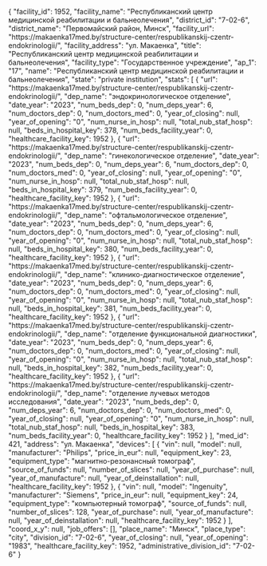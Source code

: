 {
    "facility_id": 1952,
    "facility_name": "Республиканский центр медицинской реабилитации и бальнеолечения",
    "district_id": "7-02-6",
    "district_name": "Первомайский район, Минск",
    "facility_url": "https:\/\/makaenka17med.by\/structure-center\/respublikanskij-czentr-endokrinologii\/",
    "facility_address": "ул. Макаенка",
    "title": "Республиканский центр медицинской реабилитации и бальнеолечения",
    "facility_type": "Государственное учреждение",
    "ap_1": "17",
    "name": "Республиканский центр медицинской реабилитации и бальнеолечения",
    "state": "private institution",
    "stats": [
        {
            "url": "https:\/\/makaenka17med.by\/structure-center\/respublikanskij-czentr-endokrinologii\/",
            "dep_name": "эндокринологическое отделение",
            "date_year": "2023",
            "num_beds_dep": 0,
            "num_deps_year": 6,
            "num_doctors_dep": 0,
            "num_doctors_med": 0,
            "year_of_closing": null,
            "year_of_opening": "0",
            "num_nurse_in_hosp": null,
            "total_nub_staf_hosp": null,
            "beds_in_hospital_key": 378,
            "num_beds_facility_year": 0,
            "healthcare_facility_key": 1952
        },
        {
            "url": "https:\/\/makaenka17med.by\/structure-center\/respublikanskij-czentr-endokrinologii\/",
            "dep_name": "гинекологическое отделение",
            "date_year": "2023",
            "num_beds_dep": 0,
            "num_deps_year": 6,
            "num_doctors_dep": 0,
            "num_doctors_med": 0,
            "year_of_closing": null,
            "year_of_opening": "0",
            "num_nurse_in_hosp": null,
            "total_nub_staf_hosp": null,
            "beds_in_hospital_key": 379,
            "num_beds_facility_year": 0,
            "healthcare_facility_key": 1952
        },
        {
            "url": "https:\/\/makaenka17med.by\/structure-center\/respublikanskij-czentr-endokrinologii\/",
            "dep_name": "офтальмологическое отделение",
            "date_year": "2023",
            "num_beds_dep": 0,
            "num_deps_year": 6,
            "num_doctors_dep": 0,
            "num_doctors_med": 0,
            "year_of_closing": null,
            "year_of_opening": "0",
            "num_nurse_in_hosp": null,
            "total_nub_staf_hosp": null,
            "beds_in_hospital_key": 380,
            "num_beds_facility_year": 0,
            "healthcare_facility_key": 1952
        },
        {
            "url": "https:\/\/makaenka17med.by\/structure-center\/respublikanskij-czentr-endokrinologii\/",
            "dep_name": "клинико-диагностическое отделение",
            "date_year": "2023",
            "num_beds_dep": 0,
            "num_deps_year": 6,
            "num_doctors_dep": 0,
            "num_doctors_med": 0,
            "year_of_closing": null,
            "year_of_opening": "0",
            "num_nurse_in_hosp": null,
            "total_nub_staf_hosp": null,
            "beds_in_hospital_key": 381,
            "num_beds_facility_year": 0,
            "healthcare_facility_key": 1952
        },
        {
            "url": "https:\/\/makaenka17med.by\/structure-center\/respublikanskij-czentr-endokrinologii\/",
            "dep_name": "отделение функциональной диагностики",
            "date_year": "2023",
            "num_beds_dep": 0,
            "num_deps_year": 6,
            "num_doctors_dep": 0,
            "num_doctors_med": 0,
            "year_of_closing": null,
            "year_of_opening": "0",
            "num_nurse_in_hosp": null,
            "total_nub_staf_hosp": null,
            "beds_in_hospital_key": 382,
            "num_beds_facility_year": 0,
            "healthcare_facility_key": 1952
        },
        {
            "url": "https:\/\/makaenka17med.by\/structure-center\/respublikanskij-czentr-endokrinologii\/",
            "dep_name": "отделение лучевых методов исследования",
            "date_year": "2023",
            "num_beds_dep": 0,
            "num_deps_year": 6,
            "num_doctors_dep": 0,
            "num_doctors_med": 0,
            "year_of_closing": null,
            "year_of_opening": "0",
            "num_nurse_in_hosp": null,
            "total_nub_staf_hosp": null,
            "beds_in_hospital_key": 383,
            "num_beds_facility_year": 0,
            "healthcare_facility_key": 1952
        }
    ],
    "med_id": 421,
    "address": "ул. Макаенка",
    "devices": [
        {
            "vin": null,
            "model": null,
            "manufacturer": "Philips",
            "price_in_eur": null,
            "equipment_key": 23,
            "equipment_type": "магнитно-резонансный томограф",
            "source_of_funds": null,
            "number_of_slices": null,
            "year_of_purchase": null,
            "year_of_manufacture": null,
            "year_of_deinstallation": null,
            "healthcare_facility_key": 1952
        },
        {
            "vin": null,
            "model": "Ingenuity",
            "manufacturer": "Siemens",
            "price_in_eur": null,
            "equipment_key": 24,
            "equipment_type": "компьютерный томограф",
            "source_of_funds": null,
            "number_of_slices": 128,
            "year_of_purchase": null,
            "year_of_manufacture": null,
            "year_of_deinstallation": null,
            "healthcare_facility_key": 1952
        }
    ],
    "coord_x_y": null,
    "job_offers": [],
    "place_name": "Минск",
    "place_type": "city",
    "division_id": "7-02-6",
    "year_of_closing": null,
    "year_of_opening": "1983",
    "healthcare_facility_key": 1952,
    "administrative_division_id": "7-02-6"
}